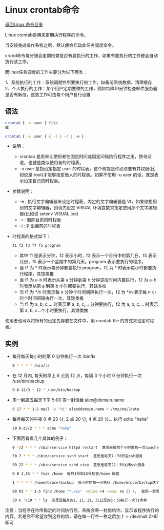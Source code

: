 # Linux crontab命令
[返回Linux 命令目录](11.Linux命令大全.md)

Linux crontab是用来定期执行程序的命令。

当安装完成操作系统之后，默认便会启动此任务调度命令。

crond命令每分锺会定期检查是否有要执行的工作，如果有要执行的工作便会自动执行该工作。

而linux任务调度的工作主要分为以下两类：

1、系统执行的工作：系统周期性所要执行的工作，如备份系统数据、清理缓存
2、个人执行的工作：某个用户定期要做的工作，例如每隔10分钟检查邮件服务器是否有新信，这些工作可由每个用户自行设置

## 语法
```bash
crontab [ -u user ] file
或

crontab [ -u user ] { -l | -r | -e }
```

* 说明：
    * crontab 是用来让使用者在固定时间或固定间隔执行程序之用，换句话说，也就是类似使用者的时程表。
    * -u user 是指设定指定 user 的时程表，这个前提是你必须要有其权限(比如说是 root)才能够指定他人的时程表。如果不使用 -u user 的话，就是表示设定自己的时程表。

* 参数说明：
    * -e : 执行文字编辑器来设定时程表，内定的文字编辑器是 VI，如果你想用别的文字编辑器，则请先设定 VISUAL 环境变数来指定使用那个文字编辑器(比如说 setenv VISUAL joe)
    * -r : 删除目前的时程表
    * -l : 列出目前的时程表

* 时程表的格式如下：
    ```bash
    f1 f2 f3 f4 f5 program
    ```
    * 其中 f1 是表示分钟，f2 表示小时，f3 表示一个月份中的第几日，f4 表示月份，f5 表示一个星期中的第几天。program 表示要执行的程序。
    * 当 f1 为 * 时表示每分钟都要执行 program，f2 为 * 时表示每小时都要执行程序，其馀类推
    * 当 f1 为 a-b 时表示从第 a 分钟到第 b 分钟这段时间内要执行，f2 为 a-b 时表示从第 a 到第 b 小时都要执行，其馀类推
    * 当 f1 为 */n 时表示每 n 分钟个时间间隔执行一次，f2 为 */n 表示每 n 小时个时间间隔执行一次，其馀类推
    * 当 f1 为 a, b, c,... 时表示第 a, b, c,... 分钟要执行，f2 为 a, b, c,... 时表示第 a, b, c...个小时要执行，其馀类推

使用者也可以将所有的设定先存放在文件中，用 crontab file 的方式来设定时程表。

## 实例

* 每月每天每小时的第 0 分钟执行一次 /bin/ls
    ```bash
    0 * * * * /bin/ls
    ```

* 在 12 月内, 每天的早上 6 点到 12 点，每隔 3 个小时 0 分钟执行一次 /usr/bin/backup
    ```bash
    0 6-12/3 * 12 * /usr/bin/backup
    ```

* 周一到周五每天下午 5:00 寄一封信给 alex@domain.name
    ```bash
    0 17 * * 1-5 mail -s "hi" alex@domain.name < /tmp/maildata
    ```

* 每月每天的午夜 0 点 20 分, 2 点 20 分, 4 点 20 分....执行 echo "haha"
    ```bash
    20 0-23/2 * * * echo "haha"
    ```

* 下面再看看几个具体的例子：
    ```bash
    0 */2 * * * /sbin/service httpd restart  意思是每两个小时重启一次apache 

    50 7 * * * /sbin/service sshd start  意思是每天7：50开启ssh服务 

    50 22 * * * /sbin/service sshd stop  意思是每天22：50关闭ssh服务 

    0 0 1,15 * * fsck /home  每月1号和15号检查/home 磁盘 

    1 * * * * /home/bruce/backup  每小时的第一分执行 /home/bruce/backup这个文件 

    00 03 * * 1-5 find /home "*.xxx" -mtime +4 -exec rm {} \;  每周一至周五3点钟，在目录/home中，查找文件名为*.xxx的文件，并删除4天前的文件。

    30 6 */10 * * ls  意思是每月的1、11、21、31日是的6：30执行一次ls命令
    ```
注意：当程序在你所指定的时间执行后，系统会寄一封信给你，显示该程序执行的内容，若是你不希望收到这样的信，请在每一行空一格之后加上 > /dev/null 2>&1 即可